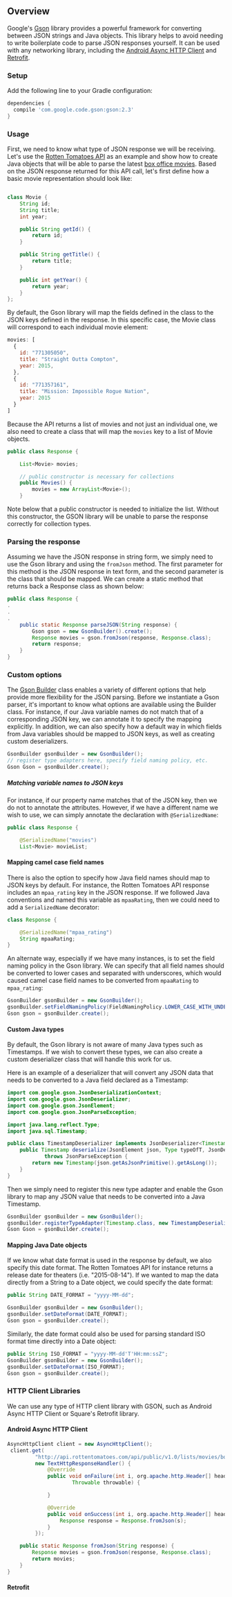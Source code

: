 ## Overview

Google's [Gson](https://github.com/google/gson) library provides a powerful framework for converting between JSON strings and Java objects.  This library helps to avoid needing to write boilerplate code to parse JSON responses yourself.   It can be used with any networking library, including the [Android Async HTTP Client](https://github.com/loopj/android-async-http) and [Retrofit](http://square.github.io/retrofit/).

### Setup

Add the following line to your Gradle configuration:

```gradle
dependencies {
  compile 'com.google.code.gson:gson:2.3'
}
```

### Usage

First, we need to know what type of JSON response we will be receiving.    Let's use the [Rotten Tomatoes API](http://developer.rottentomatoes.com/docs) as an example and show how to create Java objects that will be able to parse the latest [box office movies](http://developer.rottentomatoes.com/docs/read/json/v10/Box_Office_Movies).  Based on the JSON response returned for this API call, let's first define how a basic movie representation should look like:

```java

class Movie {
    String id;
    String title;
    int year;

    public String getId() {
        return id;
    }

    public String getTitle() {
        return title;
    }

    public int getYear() {
        return year;
    }
};
```

By default, the Gson library will map the fields defined in the class to the JSON keys defined in the response.  In this specific case, the Movie class will correspond to each individual movie element:


```javascript
movies: [
  {
    id: "771305050",
    title: "Straight Outta Compton",
    year: 2015,
  },
  { 
    id: "771357161",
    title: "Mission: Impossible Rogue Nation",
    year: 2015
  }
]
```

Because the API returns a list of movies and not just an individual one, we also need to create a class that will map the `movies` key to a list of Movie objects.

```java
public class Response {

    List<Movie> movies;

    // public constructor is necessary for collections
    public Movies() {
        movies = new ArrayList<Movie>();
    }
```

Note below that a public constructor is needed to initialize the list.  Without this constructor, the GSON library will be unable to parse the response correctly for collection types.

### Parsing the response

Assuming we have the JSON response in string form, we simply need to use the Gson library and using the  `fromJson` method.  The first parameter for this method is the JSON response in text form, and the second parameter is the class that should be mapped.  We can create a static method that returns back a Response class as shown below:

```java
public class Response {
.
.
.
    public static Response parseJSON(String response) {
        Gson gson = new GsonBuilder().create();
        Response movies = gson.fromJson(response, Response.class);
        return response;
    }
}
```

### Custom options

The [Gson Builder](https://google-gson.googlecode.com/svn/trunk/gson/docs/javadocs/com/google/gson/GsonBuilder.html) class enables a variety of different options that help provide more flexibility for the JSON parsing.  Before we instantiate a Gson parser, it's important to know what options are available using the Builder class.  For instance, if our Java variable names do not match that of a corresponding JSON key, we can annotate it to specify the mapping explicitly.  In addition, we can also specify how a default way in which fields from Java variables should be mapped to JSON keys, as well as creating custom deserializers.

```java
GsonBuilder gsonBuilder = new GsonBuilder();
// register type adapters here, specify field naming policy, etc.
Gson Gson = gsonBuilder.create();
```

##### Matching variable names to JSON keys

For instance, if our property name matches that of the JSON key, then we do not to annotate the attributes.  However, if we have a different name we wish to
use, we can simply annotate the declaration with `@SerializedName`:

```java
public class Response {

    @SerializedName("movies")
    List<Movie> movieList;
```

#### Mapping camel case field names

There is also the option to specify how Java field names should map to JSON keys by default.   For instance, the Rotten Tomatoes API response includes an `mpaa_rating` key in the JSON response.  If we followed Java conventions and named this variable as `mpaaRating`, then we could need to add a `SerializedName` decorator:

```java
class Response {

    @SerializedName("mpaa_rating") 
    String mpaaRating;
}
```

An alternate way, especially if we have many instances, is to set the field naming policy in the Gson library.  We can specify that all field names should be converted to lower cases and separated with underscores, which would caused camel case field names to be converted from `mpaaRating` to `mpaa_rating`:

```java
GsonBuilder gsonBuilder = new GsonBuilder();
gsonBuilder.setFieldNamingPolicy(FieldNamingPolicy.LOWER_CASE_WITH_UNDERSCORES);
Gson gson = gsonBuilder.create();
```

#### Custom Java types

By default, the Gson library is not aware of many Java types such as Timestamps.  If we wish to convert these types, we can also create a custom deserializer class that will handle this work for us.

Here is an example of a deserializer that will convert any JSON data that needs to be converted to a  Java field declared as a Timestamp:

```java
import com.google.gson.JsonDeserializationContext;
import com.google.gson.JsonDeserializer;
import com.google.gson.JsonElement;
import com.google.gson.JsonParseException;

import java.lang.reflect.Type;
import java.sql.Timestamp;

public class TimestampDeserializer implements JsonDeserializer<Timestamp> {
    public Timestamp deserialize(JsonElement json, Type typeOfT, JsonDeserializationContext context)
            throws JsonParseException {
        return new Timestamp(json.getAsJsonPrimitive().getAsLong());
    }
}
```

Then we simply need to register this new type adapter and enable the Gson library to map any JSON value that needs to be converted into a Java Timestamp.

```java
GsonBuilder gsonBuilder = new GsonBuilder();
gsonBuilder.registerTypeAdapter(Timestamp.class, new TimestampDeserializer());
Gson Gson = gsonBuilder.create();
```

#### Mapping Java Date objects

If we know what date format is used in the response by default, we also specify this date format.  The Rotten Tomatoes API for instance returns a release date for theaters (i.e. "2015-08-14").    If we wanted to map the data directly from a String to a Date object, we could specify the date format:

```java
public String DATE_FORMAT = "yyyy-MM-dd";

GsonBuilder gsonBuilder = new GsonBuilder();
gsonBuilder.setDateFormat(DATE_FORMAT);
Gson gson = gsonBuilder.create();
```

Similarly, the date format could also be used for parsing standard ISO format time directly into a Date object:
```java
public String ISO_FORMAT = "yyyy-MM-dd'T'HH:mm:ssZ";
GsonBuilder gsonBuilder = new GsonBuilder();
gsonBuilder.setDateFormat(ISO_FORMAT);
Gson gson = gsonBuilder.create();
```

### HTTP Client Libraries

We can use any type of HTTP client library with GSON, such as Android Async HTTP Client or Square's Retrofit library.

#### Android Async HTTP Client

```java
AsyncHttpClient client = new AsyncHttpClient();
 client.get(
         "http://api.rottentomatoes.com/api/public/v1.0/lists/movies/box_office.json?apikey=[APIKEY]j",
         new TextHttpResponseHandler() {
             @Override
             public void onFailure(int i, org.apache.http.Header[] headers, String s,
                     Throwable throwable) {

             }

             @Override
             public void onSuccess(int i, org.apache.http.Header[] headers, String s) {
                 Response response = Response.fromJson(s);
             }
         });

    public static Response fromJson(String response) {
        Response movies = gson.fromJson(response, Response.class);
        return movies;
    }
}
```

#### Retrofit